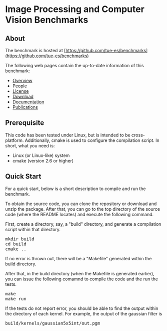 # Image Processing and Computer Vision Benchmarks #

## About ##
The benchmark is hosted at
[https://github.com/tue-es/benchmarks](https://github.com/tue-es/benchmarks)

The following web pages contain the up-to-date information of this benchmark:
*   [Overview](https://github.com/tue-es/benchmarks/wiki/overview "Overview")
*   [People](https://github.com/tue-es/benchmarks/wiki/people "People")
*   [License](https://github.com/tue-es/benchmarks/wiki/license "License")
*   [Download](https://github.com/tue-es/benchmarks/wiki/download "Download")
*   [Documentation](https://github.com/tue-es/benchmarks/wiki/documentation "Documentation")
*   [Publications](https://github.com/tue-es/benchmarks/wiki/publications "Publications")

## Prerequisite ##
This code has been tested under Linux, but is intended to be cross-platform. Additionally, cmake is used to configure the compilation script. In short, what you need is:
* Linux (or Linux-like) system
* cmake (version 2.6 or higher)

## Quick Start ##
For a quick start, below is a short description to compile and run the benchmark.

To obtain the source code, you can clone the repository or download and unzip the package. 
After that, you can go to the top directory of the source code (where the README locates) and execute the following command.

First, create a directory, say, a "build" directory, and generate a compilation script within that directory.
<pre>
mkdir build
cd build
cmake ..
</pre>
If no error is thrown out, there will be a "Makefile" generated within the build directory.

After that, in the build directory (when the Makefile is generated earlier), you can issue the following comamnd to compile the code and the run the tests.
<pre>
make
make run
</pre>

If the tests do not report error, you should be able to find the output within the directory of each kernel. For example, the output of the gaussian filter is
<pre>
build/kernels/gaussian5x5int/out.pgm
</pre>
